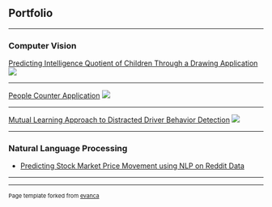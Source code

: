 ## Portfolio

---

### Computer Vision

[Predicting Intelligence Quotient of Children Through a Drawing Application](/cv/projects/1)
<img src="images/cv/overview.jpg?raw=true"/>

---

[People Counter Application](/cv/projects/2)
<img src="images/cv/interface.gif?raw=true"/>

---

[Mutual Learning Approach to Distracted Driver Behavior Detection](/cv/projects/3)
<img src="images/cv/overview_of_the_architecture.png?raw=true"/>

---

### Natural Language Processing

-   [Predicting Stock Market Price Movement using NLP on Reddit Data](/nlp/projects/1)

---

---

<p style="font-size:11px">Page template forked from <a href="https://github.com/evanca/quick-portfolio">evanca</a></p>
<!-- Remove above link if you don't want to attibute -->
